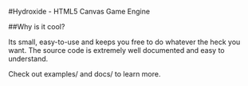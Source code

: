 #Hydroxide - HTML5 Canvas Game Engine

##Why is it cool?

Its small, easy-to-use and keeps you free to do whatever the heck you want.
The source code is extremely well documented and easy to understand.

Check out examples/ and docs/ to learn more.


